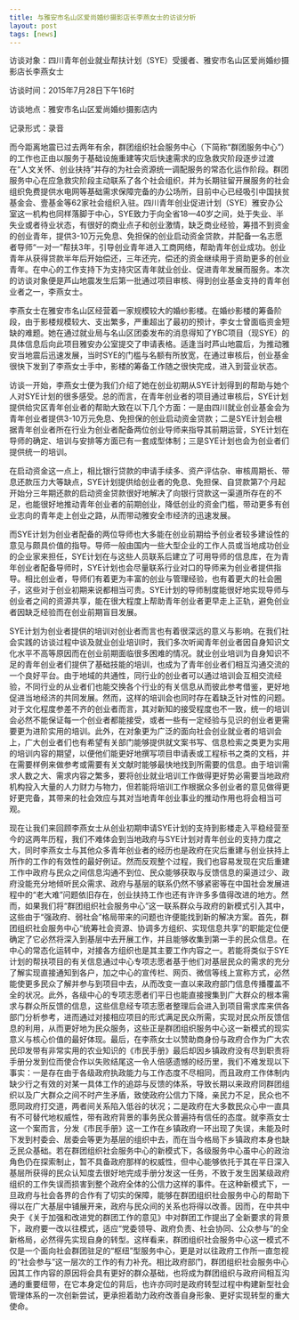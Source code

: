 ```yaml
---
title: 与雅安市名山区爱尚婚纱摄影店长李燕女士的访谈分析
layout: post
tags: [news] 
---
```

访谈对象：四川青年创业就业帮扶计划（SYE）受援者、雅安市名山区爱尚婚纱摄影店长李燕女士

访谈时间：2015年7月28日下午16时

访谈地点：雅安市名山区爱尚婚纱摄影店内

记录形式：录音

而今距离地震已过去两年有余，群团组织社会服务中心（下简称“群团服务中心”）的工作也正由以服务于基础设施重建等灾后快速需求的应急救灾阶段逐步过渡在“人文关怀、创业扶持”并存的为社会资源统一调配服务的常态化运作阶段。群团服务中心在应急救灾阶段主动联系了各个社会组织，并为长期驻留开展服务的社会组织免费提供水电网等基础需求保障完备的办公场所，目前中心已经吸引中国扶贫基金会、壹基金等62家社会组织入驻。四川青年创业促进计划（SYE）雅安办公室这一机构也同样落脚于中心，SYE致力于向全省18—40岁之间，处于失业、半失业或者待业状态，有很好的商业点子和创业激情，缺乏商业经验，筹措不到资金的创业青年，提供3-10万元免息、免担保的创业启动资金贷款，并配备一名志愿者导师“一对一”帮扶3年，引导创业青年进入工商网络，帮助青年创业成功。创业青年从获得贷款半年后开始偿还，三年还完，偿还的资金继续用于资助更多的创业青年。在中心的工作支持下为支持灾区青年就业创业、促进青年发展而服务。本次的访谈对象便是芦山地震发生后第一批通过项目审核、得到创业基金支持的青年创业者之一，李燕女士。

李燕女士在雅安市名山区经营着一家规模较大的婚纱影楼。在婚纱影楼的筹备阶段，由于影楼规模较大、支出繁多，严重超出了最初的预计，李女士曾面临资金短缺的难题。她在通过就业局与名山区团委发布的消息得知了YBC项目（现SYE）的具体信息后向此项目雅安办公室提交了申请表格。适逢当时芦山地震后，为推动雅安当地震后迅速发展，当时SYE的门槛与名额有所放宽，在通过审核后，创业基金很快下发到了李燕女士手中，影楼的筹备工作随之很快完成，进入到营业状态。

访谈一开始，李燕女士便为我们介绍了她在创业初期从SYE计划得到的帮助与她个人对SYE计划的很多感受。总的而言，在青年创业者的项目通过审核后，SYE计划提供给灾区青年创业者的帮助大致在以下几个方面：一是由四川就业创业基金会为青年创业者提供3-10万元免息、免担保的创业启动资金贷款；二是SYE计划会根据青年创业者所在行业为创业者配备两位创业导师来指导其前期运营，SYE计划在导师的确定、培训与安排等方面已有一套成型体制；三是SYE计划也会为创业者们提供统一的培训。

在启动资金这一点上，相比银行贷款的申请手续多、资产评估杂、审核周期长、带息还款压力大等缺点，SYE计划提供给创业者的免息、免担保、自贷款第7个月起开始分三年期还款的启动资金贷款很好地解决了向银行贷款这一渠道所存在的不足，也能很好地推动青年创业者的前期创业，降低创业的资金门槛，带动更多有创业志向的青年走上创业之路，从而带动雅安全市经济的迅速发展。

而SYE计划为创业者配备的两位导师也大多能在创业前期给予创业者较多建设性的意见与颇具价值的指导。导师一般由国内一些大型企业的工作人员或当地成功创业的企业家来担任，SYE计划在与这些人员联系后建立了可用导师的信息库，在为青年创业者配备导师时，SYE计划也会尽量联系行业对口的导师来为创业者提供指导。相比创业者，导师们有着更为丰富的创业与管理经验，也有着更大的社会圈子，这些对于创业初期来说都相当可贵。SYE计划的导师制度能很好地实现导师与创业者之间的资源共享，能在很大程度上帮助青年创业者更早走上正轨，避免创业者因缺乏经验而在创业前期盲目发展。

SYE计划为创业者提供的培训对创业者而言也有着很深远的意义与影响。在我们社会实践的访谈过程中谈及就业创业培训时，我们多次听闻青年创业者因自身知识文化水平不高等原因而在创业前期面临很多困难的情况。就业创业培训为自身知识不足的青年创业者们提供了基础技能的培训，也成为了青年创业者们相互沟通交流的一个良好平台。由于地域的共通性，同行业的创业者可以通过培训会互相交流经验，不同行业的从业者们也能交换各个行业的有关信息从而彼此参考借鉴，更好地促进当地经济的共同发展。然而，这样的培训会也同时存在着缺乏针对性的问题。对于文化程度参差不齐的创业者而言，其对新知的接受程度也不一致，统一的培训会必然不能保证每一个创业者都能接受，或者一些有一定经验与见识的创业者更需要更为进阶实用的培训。此外，在对象更为广泛的面向社会创业就业者的培训会上，广大创业者们也有希望有关部门能够提供就文案书写、信息检索之类更为实用的培训内容的期望，以便他们能更好地撰写项目申请表或工程标书之类的文档，并在需要样例来做参考或需要有关文献时能够最快地找到所需要的信息。由于培训需求人数之大、需求内容之繁多，要将创业就业培训工作做得更好势必需要当地政府机构投入大量的人力财力与物力，但若能将培训工作根据众多创业者的意见做得更好更完备，其带来的社会效应与其对当地青年创业事业的推动作用也将会相当可观。

现在让我们来回顾李燕女士从创业初期申请SYE计划的支持到影楼走入平稳经营至今的这两年历程，我们不难体会到当地政府与SYE计划对青年创业的支持力度之大，同时李燕女士与其他众多青年创业者的经历也是政府在灾后重建与创业扶持上所作的工作的有效性的最好例证。然而反观整个过程，我们也容易发现在灾后重建工作中政府与民众之间信息沟通不到位、民众能够获取与反馈信息的渠道过少、政府没能充分地倾听民众需求、政府与基层的联系仍然不够紧密等在中国社会发展进程中的“老大难”问题依旧存在，创业扶持工作也还有许许多多值得改进的地方。然而，如果我们将“群团组织社会服务中心”这一联系群众与政府的新模式引入其中，这些由于“强政府、弱社会”格局带来的问题也许便能找到新的解决方案。首先，群团组织社会服务中心“统筹社会资源、协调多方组织、实现信息共享”的职能定位便确定了它必然将深入到基层中去开展工作，并且能够收集到第一手的民众信息。在中心的常态化运转中，对接各方组织也是其主要工作内容之一。若能将类似于SYE计划的帮扶项目的有关信息通过中心专项志愿者基于他们对基层民众的需求的充分了解实现直接通知到各户，加之中心的宣传栏、网页、微信等线上宣称方式，必然能使更多民众了解并参与到项目中去，从而改变一直以来政府部门信息传播覆盖不全的状况。此外，各级中心的专项志愿者们平日也能直接搜集到广大群众的根本需求与群众所反馈的信息，这些信息经专项志愿者整理后会进入到项目需求库来供各部门分析参考，进而通过对接相应项目的形式满足民众所需，实现对民众所反馈信息的利用，从而更好地为民众服务，这些正是群团组织服务中心这一新模式的现实意义与核心价值的最好体现。最后，在李燕女士以赞助商身份与政府合作为广大农民印发带有非常实用的农业知识的《市民手册》最后却因乡镇政府没有尽到职责将手册分发到位而使合作以失败结尾这一令人倍感遗憾的经历里，我们不难发现以下事实：一是存在由于各级政府执政能力与工作态度不尽相同，而且政府工作体制内缺少行之有效的对某一具体工作的追踪与反馈的体系，导致长期以来政府同群团组织以及广大群众之间不时产生矛盾，致使政府公信力下降，亲民力不足，民众也不愿同政府打交道，两者间关系陷入低谷的状况；二是政府在大多数民众心中一直具有不可替代地权威性，带有政府背景的事务民众普遍持有信任的态度。就李燕女士这一个案而言，分发《市民手册》这一工作在乡镇政府一环出现了失误，未能及时下发到村委会、居委会等更为基层的组织中去，而在当今格局下乡镇政府本身也缺乏民众基础。若在群团组织社会服务中心的新模式下，各级服务中心虽中心的政治角色仍在探索制止，暂不具备政府那样的权威性，但中心能够依托于其在平日深入基层所获得的民众认知度去很好地完成手册分发这一任务，不致于发生因某级政府组织的工作失误而损害到整个政府全体的公信力这样的事件。在这种新模式下，一旦政府与社会各界的合作有了切实的保障，能够在群团组织社会服务中心的帮助下得以在广大基层中铺展开来，政府与民众间的关系也将得以改善。因而，在中共中央于《关于加强和改进党的群团工作的意见》中对群团工作提出了全新要求的背景下，政府要一改以往模式，适应“党委领导、政府负责、社会协同、公众参与”的全新格局，必然得先实现自身的转型。这样看来，群团组织社会服务中心这一模式不仅是一个面向社会群团驻足的“枢纽”型服务中心，更是对以往政府工作所一直忽视的“社会参与”这一层次的工作的有力补充。相比政府部门，群团组织社会服务中心因其工作内容的原因将会具有更好的群众基础，也将成为群团组织与政府间相互沟通的重要纽带，在它本身定位的背后，也许亦同时是政府转型过程中构建新型社会管理体系的一次创新尝试，更承担着助力政府改善自身形象、更好实现转型的重大使命。

